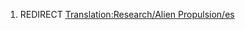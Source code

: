1.  REDIRECT [Translation:Research/Alien
    Propulsion/es](Translation:Research/Alien_Propulsion/es "wikilink")